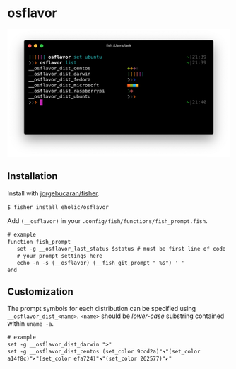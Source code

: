 # osflavor
![](osflavor.png)

## Installation
Install with [jorgebucaran/fisher](https://github.com/jorgebucaran/fisher).
```sh
$ fisher install eholic/osflavor
```

 Add `(__osflavor)` in your `.config/fish/functions/fish_prompt.fish`.

 ```fish
# example
function fish_prompt
    set -g __osflavor_last_status $status # must be first line of code
    # your prompt settings here
    echo -n -s (__osflavor) (__fish_git_prompt " %s") ' '
end
 ```

 ## Customization
 The prompt symbols for each distribution can be specified using `__osflavor_dist_<name>`.
 `<name>` should be *lower-case* substring contained within `uname -a`.

 ```
# example
set -g __osflavor_dist_darwin ">"
set -g __osflavor_dist_centos (set_color 9ccd2a)"⬉"(set_color a14f8c)"⬈"(set_color efa724)"⬊"(set_color 262577)"⬋"
 ```
